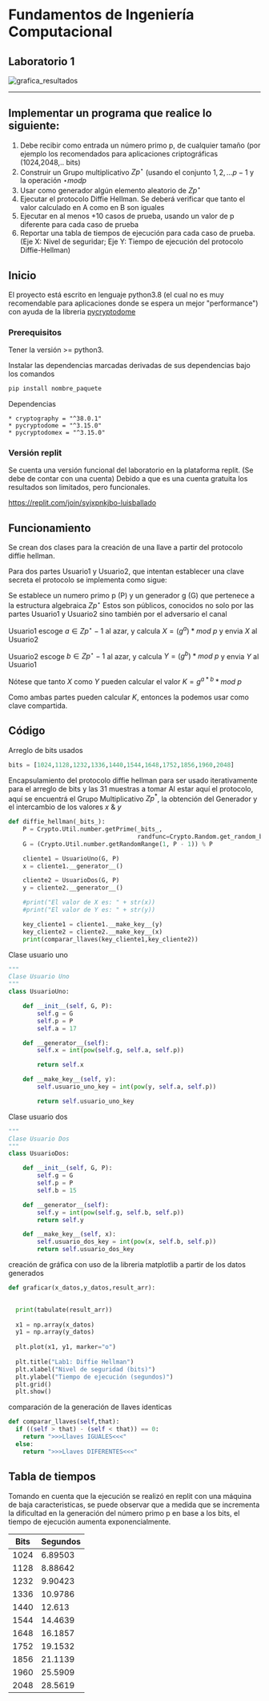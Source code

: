 # Fundamentos de Ingeniería Computacional #

## Laboratorio 1 ##

![grafica_resultados](https://raw.githubusercontent.com/luisballado/fund_ing_comp_labs/main/Diffie_Hellman_graph.png "Grafica de resultados")
- - - -

## Implementar un programa que realice lo siguiente: ##

1. Debe recibir como entrada un número primo p, de cualquier tamaño (por ejemplo los recomendados para aplicaciones criptográficas (1024,2048,.. bits)
2. Construir un Grupo multiplicativo $Zp^{\star}$ (usando el conjunto ${1,2,...p-1}$ y la operación $\star mod p$
3. Usar como generador algún elemento aleatorio de $Zp^{\star}$
4. Ejecutar el protocolo Diffie Hellman. Se deberá verificar que tanto el valor calculado en A como en B son iguales
5. Ejecutar en al menos +10 casos de prueba, usando un valor de p diferente para cada caso de prueba
6. Reportar una tabla de tiempos de ejecución para cada caso de prueba. (Eje X: Nivel de seguridar; Eje Y: Tiempo de ejecución del protocolo Diffie-Hellman)

## Inicio

El proyecto está escrito en lenguaje python3.8 (el cual no es muy recomendable para aplicaciones donde se espera un mejor "performance") 
con ayuda de la libreria [pycryptodome](https://www.pycryptodome.org/ "pycryptodome")

### Prerequisitos

Tener la versión >= python3.

Instalar las dependencias marcadas derivadas de sus dependencias bajo los comandos 

```bash
pip install nombre_paquete
```

Dependencias

```
* cryptography = "^38.0.1"
* pycryptodome = "^3.15.0"
* pycryptodomex = "^3.15.0"
```

### Versión replit

Se cuenta una versión funcional del laboratorio en la plataforma replit. (Se debe de contar con una cuenta)
Debido a que es una cuenta gratuita los resultados son limitados, pero funcionales.

https://replit.com/join/syjxpnkjbo-luisballado


## Funcionamiento

Se crean dos clases para la creación de una llave a partir del protocolo diffie hellman.

Para dos partes Usuario1 y Usuario2, que intentan establecer una clave secreta el protocolo se implementa como sigue:

Se establece un numero primo p (P) y un generador g (G) que pertenece a la estructura algebraica $Zp^{\star}$ 
Estos son públicos, conocidos no solo por las partes Usuario1 y Usuario2 sino también por el adversario el canal

Usuario1 escoge $a \in Zp^{\star} - 1$ al azar, y calcula $X = (g^{a}) * mod\:p$ y envia $X$ al Usuario2

Usuario2 escoge $b \in Zp^{\star} - 1$ al azar, y calcula $Y = (g^{b}) * mod\:p$ y envia $Y$ al Usuario1

Nótese que tanto $X$ como $Y$ pueden calcular el valor $K = g^{a*b} * mod\:p$

Como ambas partes pueden calcular $K$, entonces la podemos usar como clave compartida. 

## Código

Arreglo de bits usados

```python
bits = [1024,1128,1232,1336,1440,1544,1648,1752,1856,1960,2048]
```

Encapsulamiento del protocolo diffie hellman para ser usado iterativamente para el arreglo de bits y las 31 muestras a tomar
Al estar aquí el protocolo, aquí se encuentrá el Grupo Multiplicativo $Zp^{*}$, la obtención del Generador y el intercambio de los valores $x$ & $y$

```python
def diffie_hellman(_bits_):
    P = Crypto.Util.number.getPrime(_bits_,
                                    randfunc=Crypto.Random.get_random_bytes)
    G = (Crypto.Util.number.getRandomRange(1, P - 1)) % P

    cliente1 = UsuarioUno(G, P)
    x = cliente1.__generator__()

    cliente2 = UsuarioDos(G, P)
    y = cliente2.__generator__()

    #print("El valor de X es: " + str(x))
    #print("El valor de Y es: " + str(y))

    key_cliente1 = cliente1.__make_key__(y)
    key_cliente2 = cliente2.__make_key__(x)
    print(comparar_llaves(key_cliente1,key_cliente2))
```

Clase usuario uno

```python
"""
Clase Usuario Uno
"""
class UsuarioUno:

    def __init__(self, G, P):
        self.g = G
        self.p = P
        self.a = 17

    def __generator__(self):
        self.x = int(pow(self.g, self.a, self.p))

        return self.x

    def __make_key__(self, y):
        self.usuario_uno_key = int(pow(y, self.a, self.p))

        return self.usuario_uno_key


```

Clase usuario dos

```python
"""
Clase Usuario Dos
"""
class UsuarioDos:

    def __init__(self, G, P):
        self.g = G
        self.p = P
        self.b = 15

    def __generator__(self):
        self.y = int(pow(self.g, self.b, self.p))
        return self.y

    def __make_key__(self, x):
        self.usuario_dos_key = int(pow(x, self.b, self.p))
        return self.usuario_dos_key
```

creación de gráfica con uso de la libreria matplotlib a partir de los datos generados


```python
def graficar(x_datos,y_datos,result_arr):

  
  print(tabulate(result_arr))
  
  x1 = np.array(x_datos)
  y1 = np.array(y_datos)
  
  plt.plot(x1, y1, marker="o")
  
  plt.title("Lab1: Diffie Hellman")
  plt.xlabel("Nivel de seguridad (bits)")
  plt.ylabel("Tiempo de ejecución (segundos)")
  plt.grid()
  plt.show()
```

comparación de la generación de llaves identicas


```python
def comparar_llaves(self,that):
  if ((self > that) - (self < that)) == 0:
    return ">>>Llaves IGUALES<<<"
  else:
    return ">>>Llaves DIFERENTES<<<"
```
## Tabla de tiempos

Tomando en cuenta que la ejecución se realizó en replit con una máquina de baja caracteristicas, se puede observar que a medida que se incrementa la dificultad en la generación del número primo p en base a los bits, el tiempo de ejecución aumenta exponencialmente.

 Bits | Segundos
----- | --------
 1024 | 6.89503
 1128 | 8.88642
 1232 | 9.90423
 1336 | 10.9786
 1440 | 12.613
 1544 | 14.4639
 1648 | 16.1857
 1752 | 19.1532
 1856 | 21.1139
 1960 | 25.5909
 2048 | 28.5619
